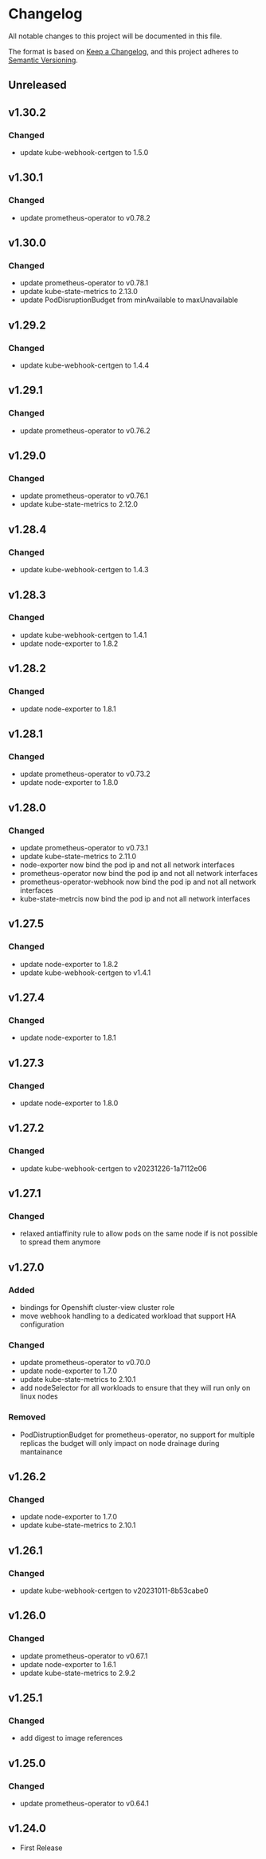 # Changelog

All notable changes to this project will be documented in this file.

The format is based on [Keep a Changelog](https://keepachangelog.com/en/1.0.0/),
and this project adheres to [Semantic Versioning](https://semver.org/spec/v2.0.0.html).

## Unreleased

## v1.30.2

### Changed

- update kube-webhook-certgen to 1.5.0

## v1.30.1

### Changed

- update prometheus-operator to v0.78.2

## v1.30.0

### Changed

- update prometheus-operator to v0.78.1
- update kube-state-metrics to 2.13.0
- update PodDisruptionBudget from minAvailable to maxUnavailable

## v1.29.2

### Changed

- update kube-webhook-certgen to 1.4.4

## v1.29.1

### Changed

- update prometheus-operator to v0.76.2

## v1.29.0

### Changed

- update prometheus-operator to v0.76.1
- update kube-state-metrics to 2.12.0

## v1.28.4

### Changed

- update kube-webhook-certgen to 1.4.3

## v1.28.3

### Changed

- update kube-webhook-certgen to 1.4.1
- update node-exporter to 1.8.2

## v1.28.2

### Changed

- update node-exporter to 1.8.1

## v1.28.1

### Changed

- update prometheus-operator to v0.73.2
- update node-exporter to 1.8.0

## v1.28.0

### Changed

- update prometheus-operator to v0.73.1
- update kube-state-metrics to 2.11.0
- node-exporter now bind the pod ip and not all network interfaces
- prometheus-operator now bind the pod ip and not all network interfaces
- prometheus-operator-webhook now bind the pod ip and not all network interfaces
- kube-state-metrcis now bind the pod ip and not all network interfaces

## v1.27.5

### Changed

- update node-exporter to 1.8.2
- update kube-webhook-certgen to v1.4.1

## v1.27.4

### Changed

- update node-exporter to 1.8.1

## v1.27.3

### Changed

- update node-exporter to 1.8.0

## v1.27.2

### Changed

- update kube-webhook-certgen to v20231226-1a7112e06

## v1.27.1

### Changed

- relaxed antiaffinity rule to allow pods on the same node if is not possible to spread them anymore

## v1.27.0

### Added

- bindings for Openshift cluster-view cluster role
- move webhook handling to a dedicated workload that support HA configuration

### Changed

- update prometheus-operator to v0.70.0
- update node-exporter to 1.7.0
- update kube-state-metrics to 2.10.1
- add nodeSelector for all workloads to ensure that they will run only on linux nodes

### Removed

- PodDistruptionBudget for prometheus-operator, no support for multiple replicas
	the budget will only impact on node drainage during mantainance

## v1.26.2

### Changed

- update node-exporter to 1.7.0
- update kube-state-metrics to 2.10.1

## v1.26.1

### Changed

- update kube-webhook-certgen to v20231011-8b53cabe0

## v1.26.0

### Changed

- update prometheus-operator to v0.67.1
- update node-exporter to 1.6.1
- update kube-state-metrics to 2.9.2

## v1.25.1

### Changed

- add digest to image references

## v1.25.0

### Changed

- update prometheus-operator to v0.64.1

## v1.24.0

- First Release
